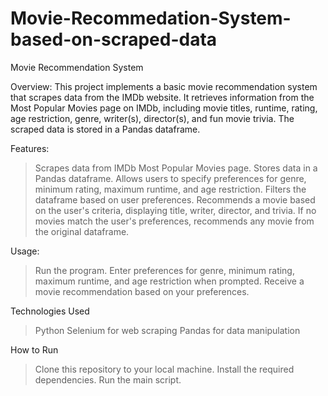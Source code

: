 # Movie-Recommedation-System-based-on-scraped-data
Movie Recommendation System

Overview:
        This project implements a basic movie recommendation system that scrapes data from the IMDb website. It retrieves information from the Most Popular Movies page on IMDb, including movie titles, runtime, rating, age restriction, genre, writer(s), director(s), and fun movie trivia. The scraped data is stored in a Pandas dataframe.

Features:
> Scrapes data from IMDb Most Popular Movies page.
> Stores data in a Pandas dataframe.
> Allows users to specify preferences for genre, minimum rating, maximum runtime, and age restriction.
> Filters the dataframe based on user preferences.
> Recommends a movie based on the user's criteria, displaying title, writer, director, and trivia.
> If no movies match the user's preferences, recommends any movie from the original dataframe.

Usage:
> Run the program.
> Enter preferences for genre, minimum rating, maximum runtime, and age restriction when prompted.
> Receive a movie recommendation based on your preferences.

Technologies Used
> Python
> Selenium for web scraping
> Pandas for data manipulation

How to Run
> Clone this repository to your local machine.
> Install the required dependencies.
> Run the main script.
